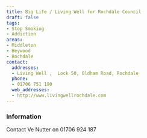 ```yaml
---
title: Big Life / Living Well for Rochdale Council
draft: false
tags:
- Stop Smoking
- Addiction
areas:
- Middleton
- Heywood
- Rochdale
contact:
  addresses:
  - Living Well ,  Lock 50, Oldham Road, Rochdale
  phone:
  - 01706 751 190
  web_addresses:
  - http://www.livingwellrochdale.com
---
```


### Information
Contact Ve Nutter on 01706 924 187


